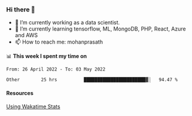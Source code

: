 ### Hi there 👋

- 🔭 I’m currently working as a data scientist.
- 🌱 I’m currently learning tensorflow, ML, MongoDB, PHP, React, Azure and AWS
- 📫 How to reach me: mohanprasath

📊 **This week I spent my time on**
<!--START_SECTION:waka-->

```text
From: 26 April 2022 - To: 03 May 2022

Other        25 hrs          ███████████████████████▓░   94.47 %
```

<!--END_SECTION:waka-->

#### Resources
[Using Wakatime Stats](https://github.com/marketplace/actions/waka-readme)
